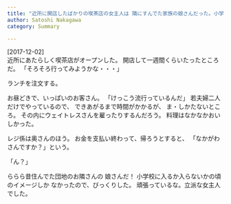 ```yaml
---
title: "近所に開店したばかりの喫茶店の女主人は 隣にすんでた家族の娘さんだった。小学生だったのだが、いつの間にやら"
author: Satoshi Nakagawa
category: Summary

---
```


[2017-12-02]  
 近所にあたらしく喫茶店がオープンした。
開店して一週間くらいたったところだ。
「そろそろ行ってみようかな・・・」

 ランチを注文する。

 お昼どきで、いっぱいのお客さん。
「けっこう流行っているんだ」
若夫婦二人だけでやっているので、
できあがるまで時間がかかるが、
ま・しかたないところ。
その内にウェイトレスさんを雇ったりするんだろう。
料理はなかなかおいしかった。

 レジ係は奥さんのほう。
お金を支払い終わって、帰ろうとすると、
「なかがわさんですか？」という。

 「ん？」

 ららら昔住んでた団地のお隣さんの
娘さんだ！
小学校に入るか入らないかの頃のイメージしか
なかったので、びっくりした。
頑張っているな。立派な女主人でした。

